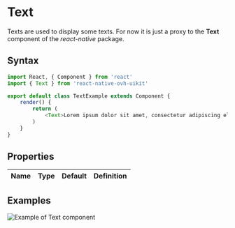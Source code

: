 # Text

Texts are used to display some texts. For now it is just a proxy to the **Text** component of the *react-native* package.

## Syntax

```javascript
import React, { Component } from 'react'
import { Text } from 'react-native-ovh-uikit'

export default class TextExample extends Component {
    render() {
        return (
            <Text>Lorem ipsum dolor sit amet, consectetur adipiscing elit. Phasellus cursus leo sodales, commodo enim in, malesuada lacus. Aenean eget quam bibendum, accumsan purus id, interdum justo. Phasellus aliquet orci sed dignissim egestas. Duis blandit suscipit diam sit amet aliquet. Mauris tincidunt volutpat leo sit amet sollicitudin. Curabitur ultricies, magna nec pulvinar mollis, leo nulla malesuada purus, pellentesque rhoncus velit turpis in lorem.</Text>
        )
    }
}
```

## Properties

| Name | Type | Default | Definition |
| - | - | - | - |

## Examples

![Example of Text component](https://raw.githubusercontent.com/cygy/ovh-ui-kit-documentation/react-native/src/assets/components/example.png)
